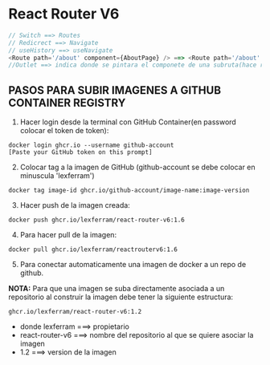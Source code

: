 # React Router V6

```javascript
// Switch ==> Routes
// Redicrect ==> Navigate
// useHistory ==> useNavigate 
<Route path='/about' component={AboutPage} /> ==> <Route path='/about' element={<AboutPage />} />
//Outlet ==> indica donde se pintara el componete de una subruta(hace referencia al children  )
```

## PASOS PARA SUBIR IMAGENES A GITHUB CONTAINER REGISTRY

1. Hacer login desde la terminal con GitHub Container(en password colocar el token de token):

```npm
docker login ghcr.io --username github-account
[Paste your GitHub token on this prompt]
```

2. Colocar tag a la imagen de GitHub
   (github-account se debe colocar en minuscula 'lexferram')

```npm
docker tag image-id ghcr.io/github-account/image-name:image-version
```

3. Hacer push de la imagen creada:

```npm
docker push ghcr.io/lexferram/react-router-v6:1.6
```
4. Para hacer pull de la imagen:

```npm
docker pull ghcr.io/lexferram/reactrouterv6:1.6
```

5. Para conectar automaticamente una imagen de docker a un repo de github.

**NOTA:** Para que una imagen se suba directamente asociada a un repositorio al construir la imagen debe tener la siguiente estructura:

```npm
ghcr.io/lexferram/react-router-v6:1.2
```

* donde lexferram ===> propietario
* react-router-v6 ===> nombre del repositorio al que se quiere asociar la imagen
* 1.2 ===> version de la imagen
